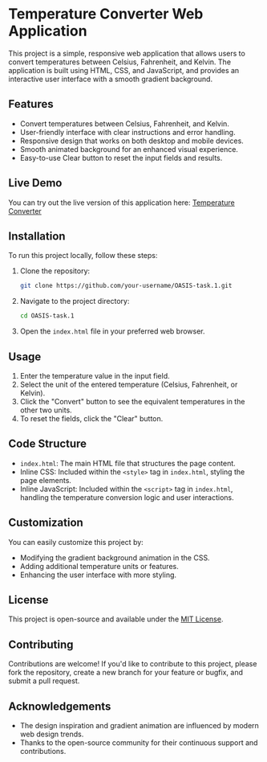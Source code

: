 # Temperature Converter Web Application

This project is a simple, responsive web application that allows users to convert temperatures between Celsius, Fahrenheit, and Kelvin. The application is built using HTML, CSS, and JavaScript, and provides an interactive user interface with a smooth gradient background.

## Features

- Convert temperatures between Celsius, Fahrenheit, and Kelvin.
- User-friendly interface with clear instructions and error handling.
- Responsive design that works on both desktop and mobile devices.
- Smooth animated background for an enhanced visual experience.
- Easy-to-use Clear button to reset the input fields and results.

## Live Demo

You can try out the live version of this application here: [Temperature Converter]([https://amey2701.github.io/OASIS-task.1/](https://amey2701.github.io/oibsip_taskno1/))

## Installation

To run this project locally, follow these steps:

1. Clone the repository:
    ```bash
    git clone https://github.com/your-username/OASIS-task.1.git
    ```
2. Navigate to the project directory:
    ```bash
    cd OASIS-task.1
    ```
3. Open the `index.html` file in your preferred web browser.

## Usage

1. Enter the temperature value in the input field.
2. Select the unit of the entered temperature (Celsius, Fahrenheit, or Kelvin).
3. Click the "Convert" button to see the equivalent temperatures in the other two units.
4. To reset the fields, click the "Clear" button.

## Code Structure

- `index.html`: The main HTML file that structures the page content.
- Inline CSS: Included within the `<style>` tag in `index.html`, styling the page elements.
- Inline JavaScript: Included within the `<script>` tag in `index.html`, handling the temperature conversion logic and user interactions.

## Customization

You can easily customize this project by:

- Modifying the gradient background animation in the CSS.
- Adding additional temperature units or features.
- Enhancing the user interface with more styling.

## License

This project is open-source and available under the [MIT License](LICENSE).

## Contributing

Contributions are welcome! If you'd like to contribute to this project, please fork the repository, create a new branch for your feature or bugfix, and submit a pull request. 

## Acknowledgements

- The design inspiration and gradient animation are influenced by modern web design trends.
- Thanks to the open-source community for their continuous support and contributions.


